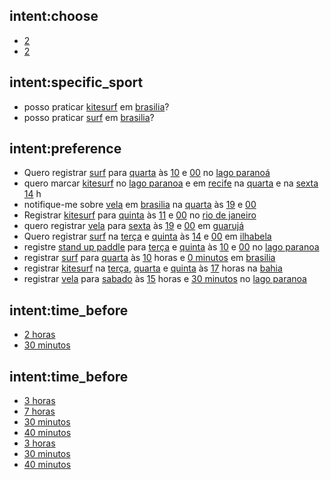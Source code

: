 ## intent:choose
- [2](choice)
- [2](choice)

## intent:specific_sport
- posso praticar [kitesurf](sport) em [brasilia](locale)?
- posso praticar [surf](sport) em [brasilia](locale)?

## intent:preference
- Quero registrar [surf](user_sport) para [quarta](user_day) às [10](user_hour) e [00](user_minute) no [lago paranoá](user_locale)
- quero marcar [kitesurf](user_sport) no [lago paranoa](user_locale) e em [recife](user_locale) na [quarta](user_day) e na [sexta](user_day) [14](user_hour) h
- notifique-me sobre [vela](user_sport) em [brasilia](user_locale) na [quarta](user_day) às [19](user_hour) e [00](user_minute)
- Registrar [kitesurf](user_sport) para [quinta](user_day) às [11](user_hour) e [00](user_minute) no [rio de janeiro](user_locale)
- quero registrar [vela](user_sport) para [sexta](user_day) às [19](user_hour) e [00](user_minute) em [guarujá](user_locale)
- Quero registrar [surf](user_sport) na [terça](user_day) e [quinta](user_day) às [14](user_hour) e [00](user_minute) em [ilhabela](user_locale)
- registre [stand up paddle](user_sport) para [terça](user_day) e [quinta](user_day) às [10](user_hour) e [00](user_minute) no [lago paranoa](user_locale)
- registrar [surf](user_sport) para [quarta](user_day) às [10](user_hour) horas e [0 minutos](user_minute) em [brasilia](user_locale)
- registrar [kitesurf](user_sport) na [terça](user_day), [quarta](user_day) e [quinta](user_day) às [17](user_hour) horas na [bahia](user_locale)
- registrar [vela](user_sport) para [sabado](user_day) às [15](user_hour) horas e [30 minutos](user_minute) no [lago paranoa](user_locale)

## intent:time_before
- [2 horas](hours_before)
- [30 minutos](minutes_before)

## intent:time_before
- [3 horas](hours_before)
- [7 horas](hours_before)
- [30 minutos](minutes_before)
- [40 minutos](minutes_before)
- [3 horas](hours_before)
- [30 minutos](minutes_before)
- [40 minutos](minutes_before)
